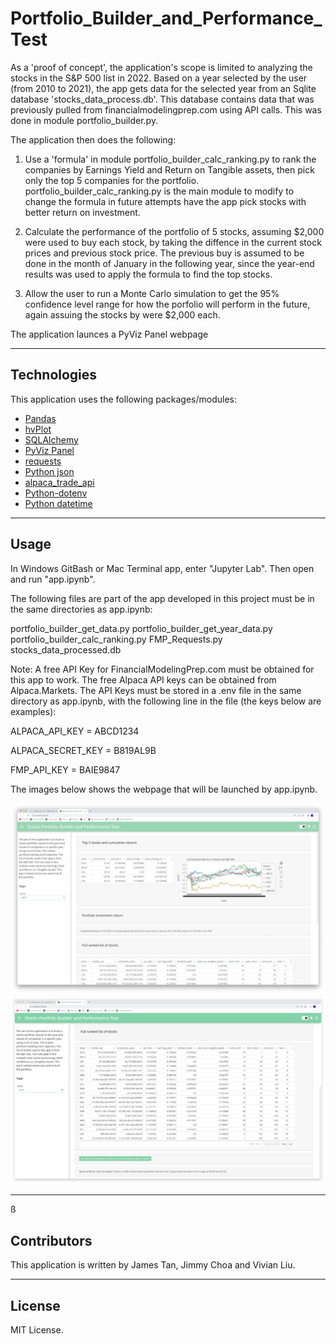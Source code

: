 # Portfolio_Builder_and_Performance_Test

As a 'proof of concept', the application's scope is limited to analyzing the stocks in the S&P 500 list in 2022. Based on a year selected by the user (from 2010 to 2021), the app gets data for the selected year from an Sqlite database 'stocks_data_process.db'. This database contains data that was previously pulled from financialmodelingprep.com using API calls. This was done in module portfolio_builder.py.

The application then does the following:

1. Use a 'formula' in module portfolio_builder_calc_ranking.py to rank the companies by Earnings Yield and Return on Tangible assets, then pick only the top 5 companies for the portfolio. portfolio_builder_calc_ranking.py is the main module to modify to change the formula in future attempts have the app pick stocks with better return on investment.

2. Calculate the performance of the portfolio of 5 stocks, assuming $2,000 were used to buy each stock, by taking the diffence in the current stock prices and previous stock price. The previous buy is assumed to be done in the month of January in the following year, since the year-end results was used to apply the formula to find the top stocks.

3. Allow the user to run a Monte Carlo simulation to get the 95% confidence level range for how the porfolio will perform in the future, again assuing the stocks by were $2,000 each.

The application launces a PyViz Panel webpage

---

## Technologies

This application uses the following packages/modules:

* [Pandas](https://github.com/pandas-dev/pandas)
* [hvPlot](https://hvplot.holoviz.org)
* [SQLAlchemy](https://www.sqlalchemy.org/)
* [PyViz Panel](https://panel.holoviz.org/index.html)
* [requests](https://pypi.org/project/requests/)
* [Python json](https://docs.python.org/3/library/json.html)
* [alpaca_trade_api](https://alpaca.markets/deprecated/docs/api-documentation/)
* [Python-dotenv](https://pypi.org/project/python-dotenv/)
* [Python datetime](https://docs.python.org/3/library/datetime.html)

---

## Usage

In Windows GitBash or Mac Terminal app, enter "Jupyter Lab". Then open and run "app.ipynb".

The following files are part of the app developed in this project must be in the same directories as app.ipynb:

portfolio_builder_get_data.py
portfolio_builder_get_year_data.py
portfolio_builder_calc_ranking.py
FMP_Requests.py
stocks_data_processed.db

Note: A free API Key for FinancialModelingPrep.com must be obtained for this app to work. The free Alpaca API keys can be obtained from Alpaca.Markets. The API Keys must be stored in a .env file in the same directory as app.ipynb, with the following line in the file (the keys below are examples):

ALPACA_API_KEY = ABCD1234

ALPACA_SECRET_KEY = B819AL9B

FMP_API_KEY = BAIE9847

The images below shows the webpage that will be launched by app.ipynb.

![application GUI](images/image1.png)
![application GUI](images/image2.png)

---
ß
## Contributors

This application is written by James Tan, Jimmy Choa and Vivian Liu.

---

## License

MIT License.